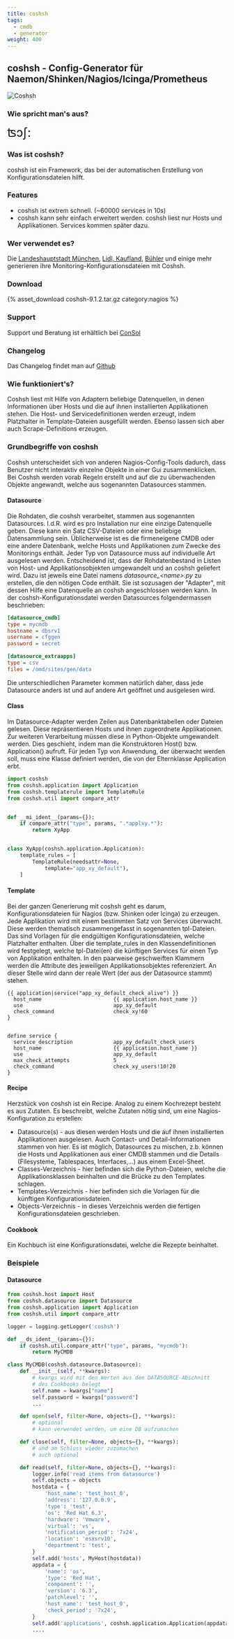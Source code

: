 ```yaml
---
title: coshsh
tags:
  - cmdb
  - generator
weight: 400
---
```

## coshsh - Config-Generator für Naemon/Shinken/Nagios/Icinga/Prometheus
![Coshsh](coshsh_logo.png)
### Wie spricht man's aus?
<span style="font-size: 2em;">
&#678;&#596;&#643;:
</span>

### Was ist coshsh?
coshsh ist ein Framework, das bei der automatischen Erstellung von Konfigurationsdateien hilft.

### Features
* coshsh ist extrem schnell. (~60000 services in 10s)
* coshsh kann sehr einfach erweitert werden. coshsh liest nur Hosts und Applikationen. Services kommen später dazu.

### Wer verwendet es?
Die [Landeshauptstadt München][1], [Lidl, Kaufland][2], [Bühler][3] und einige mehr generieren ihre Monitoring-Konfigurationsdateien mit Coshsh.

### Download
{% asset_download coshsh-9.1.2.tar.gz category:nagios %}

### Support
Support und Beratung ist erhältlich bei [ConSol](https://www.consol.de/monitoring)

### Changelog
Das Changelog findet man auf [Github](https://github.com/lausser/coshsh/blob/master/Changelog)

### Wie funktioniert's?
Coshsh liest mit Hilfe von Adaptern beliebige Datenquellen, in denen Informationen über Hosts und die auf ihnen installierten Applikationen stehen. Die Host- und Servicedefinitionen werden erzeugt, indem Platzhalter in Template-Dateien ausgefüllt werden. Ebenso lassen sich aber auch Scrape-Definitions erzeugen.

### Grundbegriffe von coshsh
Coshsh unterscheidet sich von anderen Nagios-Config-Tools dadurch, dass Benutzer nicht interaktiv einzelne Objekte in einer Gui zusammenklicken. Bei Coshsh werden vorab Regeln erstellt und auf die zu überwachenden Objekte angewandt, welche aus sogenannten Datasources stammen.

#### Datasource
Die Rohdaten, die coshsh verarbeitet, stammen aus sogenannten Datasources. I.d.R. wird es pro Installation nur eine einzige Datenquelle geben. Diese kann ein Satz CSV-Dateien oder eine beliebige Datensammlung sein. Üblicherweise ist es die firmeneigene CMDB oder eine andere Datenbank, welche Hosts und Applikationen zum Zwecke des Monitorings enthält. Jeder Typ von Datasource muss auf individuelle Art ausgelesen werden. Entscheidend ist, dass der Rohdatenbestand in Listen von Host- und Applikationsobjekten umgewandelt und an coshsh geliefert wird. Dazu ist jeweils eine Datei namens *datasource_\<name\>.py* zu erstellen, die den nötigen Code enthält. Sie ist sozusagen der "Adapter", mit dessen Hilfe eine Datenquelle an coshsh angeschlossen werden kann. In der coshsh-Konfigurationsdatei werden Datasources folgendermassen beschrieben:

``` ini
[datasource_cmdb]
type = mycmdb
hostname = dbsrv1
username = cfggen
password = secret

[datasource_extraapps]
type = csv
files = /omd/sites/gen/data
```

Die unterschiedlichen Parameter kommen natürlich daher, dass jede Datasource anders ist und auf andere Art geöffnet und ausgelesen wird.

#### Class
Im Datasource-Adapter werden Zeilen aus Datenbanktabellen oder Dateien gelesen. Diese repräsentieren Hosts und ihnen zugeordnete Applikationen. Zur weiteren Verarbeitung müssen diese in Python-Objekte umgewandelt werden. Dies geschieht, indem man die Konstruktoren Host() bzw. Application() aufruft. Für jeden Typ von Anwendung, der überwacht werden soll, muss eine Klasse definiert werden, die von der Elternklasse Application erbt.

``` python
import coshsh
from coshsh.application import Application
from coshsh.templaterule import TemplateRule
from coshsh.util import compare_attr


def __mi_ident__(params={}):
    if compare_attr("type", params, ".*applxy.*"):
        return XyApp


class XyApp(coshsh.application.Application):
    template_rules = [
        TemplateRule(needsattr=None,
            template="app_xy_default"),
    ]
```


#### Template
Bei der ganzen Generierung mit coshsh geht es darum, Konfigurationsdateien für Nagios (bzw. Shinken oder Icinga) zu erzeugen. Jede Applikation wird mit einem bestimmten Satz von Services überwacht. Diese werden thematisch zusammengefasst in sogenannten tpl-Dateien. Das sind Vorlagen für die endgültigen Konfigurationsdateien, welche Platzhalter enthalten. Über die template\_rules in den Klassendefinitionen wird festgelegt, welche tpl-Datei(en) die künftigen Services für einen Typ von Applikation enthalten. In den paarweise geschweiften Klammern werden die Attribute des jeweiligen Applikationsobjektes referenziert. An dieser Stelle wird dann der reale Wert (der aus der Datasource stammt) stehen.

``` text
{{ application|service("app_xy_default_check_alive") }}
  host_name                       {{ application.host_name }}
  use                             app_xy_default
  check_command                   check_xy!60
}


define service {
  service_description             app_xy_default_check_users
  host_name                       {{ application.host_name }}
  use                             app_xy_default
  max_check_attempts              5
  check_command                   check_xy_users!10!20
}
```

#### Recipe
Herzstück von coshsh ist ein Recipe. Analog zu einem Kochrezept besteht es aus Zutaten. Es beschreibt, welche Zutaten nötig sind, um eine Nagios-Konfiguration zu erstellen:
* Datasource(s) - aus diesen werden Hosts und die auf ihnen installierten Applikationen ausgelesen. Auch Contact- und Detail-Informationen stammen von hier. Es ist möglich, Datasources zu mischen, z.b. können die Hosts und Applikationen aus einer CMDB stammen und die Details (Filesysteme, Tablespaces, Interfaces,...) aus einem Excel-Sheet.
* Classes-Verzeichnis - hier befinden sich die Python-Dateien, welche die Applikationsklassen beinhalten und die Brücke zu den Templates schlagen.
* Templates-Verzeichnis - hier befinden sich die Vorlagen für die künftigen Konfigurationsdateien.
* Objects-Verzeichnis - in dieses Verzeichnis werden die fertigen Konfigurationsdateien geschrieben.

#### Cookbook
Ein Kochbuch ist eine Konfigurationsdatei, welche die Rezepte beinhaltet.


### Beispiele

#### Datasource
``` python
from coshsh.host import Host
from coshsh.datasource import Datasource
from coshsh.application import Application
from coshsh.util import compare_attr

logger = logging.getLogger('coshsh')

def __ds_ident__(params={}):
    if coshsh.util.compare_attr("type", params, "mycmdb"):
        return MyCMDB

class MyCMDB(coshsh.datasource.Datasource):
    def __init__(self, **kwargs):
        # kwargs wird mit den Werten aus dem DATASOURCE-Abschnitt
        # des Cookbooks belegt
        self.name = kwargs["name"]
        self.password = kwargs["password"]
        ...

    def open(self, filter=None, objects={}, **kwargs):
        # optional
        # kann verwendet werden, um eine DB aufzumachen

    def close(self, filter=None, objects={}, **kwargs):
        # und am Schluss wieder zuzumachen
        # auch optional

    def read(self, filter=None, objects={}, **kwargs):
        logger.info('read items from datasource')
        self.objects = objects
        hostdata = {
            'host_name': 'test_host_0',
            'address': '127.0.0.9',
            'type': 'test',
            'os': 'Red Hat 6.3',
            'hardware': 'Vmware',
            'virtual': 'vs',
            'notification_period': '7x24',
            'location': 'esxsrv10',
            'department': 'test',
        }
        self.add('hosts', MyHost(hostdata))
        appdata = {
            'name': 'os',
            'type': 'Red Hat',
            'component': '',
            'version': '6.3',
            'patchlevel': '',
            'host_name': 'test_host_0',
            'check_period': '7x24',
        }
        self.add('applications', coshsh.application.Application(appdata))
        ....
```

[1]: https://www.consol.de/fileadmin/pdf/news/success_stories/Landeshauptstadt_Muenchen_de.pdf
[2]: https://www.cio.de/a/lidl-standardisiert-weltweites-monitoring,3260842
[3]: https://www.computerworld.ch/software/business-it/industriekonzern-buehler-erneuert-it-monitoring-1593882.html

